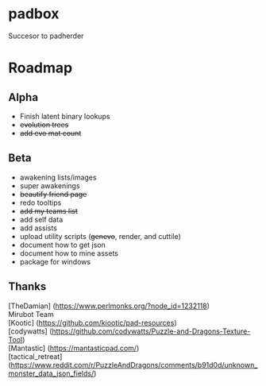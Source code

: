 # padbox
Succesor to padherder

Roadmap
=======
Alpha
------
  * Finish latent binary lookups
  * ~~evolution trees~~
  * ~~add evo mat count~~

Beta
----
  * awakening lists/images
  * super awakenings
  * ~~beautify friend page~~
  * redo tooltips
  * ~~add my teams list~~
  * add self data
  * add assists
  * upload utility scripts (~~genevo~~, render, and cuttile)
  * document how to get json
  * document how to mine assets
  * package for windows

Thanks
------
[TheDamian] (https://www.perlmonks.org/?node_id=1232118)  
Mirubot Team  
[Kootic] (https://github.com/kiootic/pad-resources)  
[codywatts] (https://github.com/codywatts/Puzzle-and-Dragons-Texture-Tool)  
[Mantastic] (https://mantasticpad.com/)  
[tactical_retreat] (https://www.reddit.com/r/PuzzleAndDragons/comments/b91d0d/unknown_monster_data_json_fields/)  
